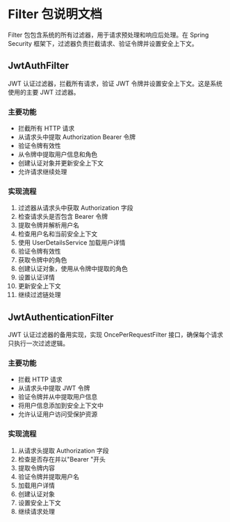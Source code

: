 # Filter 包说明文档

Filter 包包含系统的所有过滤器，用于请求预处理和响应后处理。在 Spring Security 框架下，过滤器负责拦截请求、验证令牌并设置安全上下文。

## JwtAuthFilter

JWT 认证过滤器，拦截所有请求，验证 JWT 令牌并设置安全上下文。这是系统使用的主要 JWT 过滤器。

### 主要功能

- 拦截所有 HTTP 请求
- 从请求头中提取 Authorization Bearer 令牌
- 验证令牌有效性
- 从令牌中提取用户信息和角色
- 创建认证对象并更新安全上下文
- 允许请求继续处理

### 实现流程

1. 过滤器从请求头中获取 Authorization 字段
2. 检查请求头是否包含 Bearer 令牌
3. 提取令牌并解析用户名
4. 检查用户名和当前安全上下文
5. 使用 UserDetailsService 加载用户详情
6. 验证令牌有效性
7. 获取令牌中的角色
8. 创建认证对象，使用从令牌中提取的角色
9. 设置认证详情
10. 更新安全上下文
11. 继续过滤链处理

## JwtAuthenticationFilter

JWT 认证过滤器的备用实现，实现 OncePerRequestFilter 接口，确保每个请求只执行一次过滤逻辑。

### 主要功能

- 拦截 HTTP 请求
- 从请求头中提取 JWT 令牌
- 验证令牌并从中提取用户信息
- 将用户信息添加到安全上下文中
- 允许认证用户访问受保护资源

### 实现流程

1. 从请求头提取 Authorization 字段
2. 检查是否存在并以"Bearer "开头
3. 提取令牌内容
4. 验证令牌并提取用户名
5. 加载用户详情
6. 创建认证对象
7. 设置安全上下文
8. 继续请求处理
